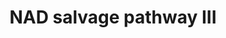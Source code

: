 ---
annotations:
- id: PW:0000219
  parent: classic metabolic pathway
  type: Pathway Ontology
  value: nicotinamide adenine dinucleotide biosynthetic pathway
- id: PW:0000868
  parent: classic metabolic pathway
  type: Pathway Ontology
  value: purine salvage pathway
- id: PW:0000220
  parent: classic metabolic pathway
  type: Pathway Ontology
  value: pyridine nucleotide biosynthetic pathway
authors:
- Cizar
- AlexanderPico
- MaintBot
description: In addition to de novo synthesis of NAD (NAD biosynthesis II (from tryptophan))
  and regeneration from nicotinamide degradation products and extracellular nicotinate
  (NAD salvage pathway I), yeast posseses an additional route for synthesizing NAD,
  called the nicotinamide riboside salvage pathway [Bieganowsk04]. In this pathway
  1-(β-D ribofuranosyl)nicotinamide is converted to β-nicotinamide D-ribonucleotide
  and subsequently to NAD+, in reactions catalyzed by the enzymes nicotinamide riboside
  kinase and nicotinamide mononucleotide adenylyltransferase [Bieganowsk04].  Bacteria
  that lack the enzymes for de novo NAD biosynthesis are able to convert extracellular
  NAD to less polar degradation products, which are then imported into the cell and
  processed back to NAD via 1-(β-D ribofuranosyl)nicotinamide (see NAD salvage pathway
  II) [Bieganowsk04]. However, the genes that those bacteria utilize to convert the
  extracellular NAD into 1-(β-D ribofuranosyl)nicotinamide have not been identified
  in fungi or animals, which may have only the later part of the pathway, as described
  here [Bieganowsk04].
last-edited: 2019-08-16
organisms:
- Escherichia coli
redirect_from:
- /index.php/Pathway:WP2488
- /instance/WP2488
- /instance/WP2488_r106101
revision: r106101
schema-jsonld:
- '@context': https://schema.org/
  '@id': https://wikipathways.github.io/pathways/WP2488.html
  '@type': Dataset
  creator:
    '@type': Organization
    name: WikiPathways
  description: In addition to de novo synthesis of NAD (NAD biosynthesis II (from
    tryptophan)) and regeneration from nicotinamide degradation products and extracellular
    nicotinate (NAD salvage pathway I), yeast posseses an additional route for synthesizing
    NAD, called the nicotinamide riboside salvage pathway [Bieganowsk04]. In this
    pathway 1-(β-D ribofuranosyl)nicotinamide is converted to β-nicotinamide D-ribonucleotide
    and subsequently to NAD+, in reactions catalyzed by the enzymes nicotinamide riboside
    kinase and nicotinamide mononucleotide adenylyltransferase [Bieganowsk04].  Bacteria
    that lack the enzymes for de novo NAD biosynthesis are able to convert extracellular
    NAD to less polar degradation products, which are then imported into the cell
    and processed back to NAD via 1-(β-D ribofuranosyl)nicotinamide (see NAD salvage
    pathway II) [Bieganowsk04]. However, the genes that those bacteria utilize to
    convert the extracellular NAD into 1-(β-D ribofuranosyl)nicotinamide have not
    been identified in fungi or animals, which may have only the later part of the
    pathway, as described here [Bieganowsk04].
  keywords:
  - ADP
  - Adenosinetriphosphate
  - Hydrogen Ion
  - NAD
  - Nicotinamide ribotide
  - Nicotinamideriboside
  - Pyrophosphate
  - nadR
  license: CC0
  name: NAD salvage pathway III
seo: CreativeWork
title: NAD salvage pathway III
wpid: WP2488
---